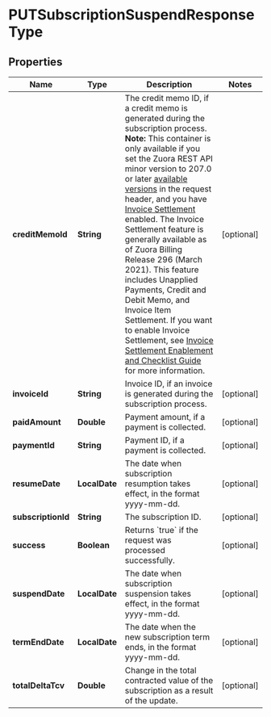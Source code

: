 

# PUTSubscriptionSuspendResponseType


## Properties

| Name | Type | Description | Notes |
|------------ | ------------- | ------------- | -------------|
|**creditMemoId** | **String** | The credit memo ID, if a credit memo is generated during the subscription process.  **Note:** This container is only available if you set the Zuora REST API minor version to 207.0 or later [available versions](https://developer.zuora.com/api-references/api/overview/#section/API-Versions/Minor-Version) in the request header, and you have  [Invoice Settlement](https://knowledgecenter.zuora.com/Billing/Billing_and_Payments/Invoice_Settlement) enabled. The Invoice Settlement feature is generally available as of Zuora Billing Release 296 (March 2021). This feature includes Unapplied Payments, Credit and Debit Memo, and Invoice Item Settlement. If you want to enable Invoice Settlement, see [Invoice Settlement Enablement and Checklist Guide](https://knowledgecenter.zuora.com/Billing/Billing_and_Payments/Invoice_Settlement/Invoice_Settlement_Migration_Checklist_and_Guide) for more information.  |  [optional] |
|**invoiceId** | **String** | Invoice ID, if an invoice is generated during the subscription process.  |  [optional] |
|**paidAmount** | **Double** | Payment amount, if a payment is collected.  |  [optional] |
|**paymentId** | **String** | Payment ID, if a payment is collected.  |  [optional] |
|**resumeDate** | **LocalDate** | The date when subscription resumption takes effect, in the format yyyy-mm-dd.  |  [optional] |
|**subscriptionId** | **String** | The subscription ID.  |  [optional] |
|**success** | **Boolean** | Returns &#x60;true&#x60; if the request was processed successfully.  |  [optional] |
|**suspendDate** | **LocalDate** | The date when subscription suspension takes effect, in the format yyyy-mm-dd.  |  [optional] |
|**termEndDate** | **LocalDate** | The date when the new subscription term ends, in the format yyyy-mm-dd.  |  [optional] |
|**totalDeltaTcv** | **Double** | Change in the total contracted value of the subscription as a result of the update.  |  [optional] |



